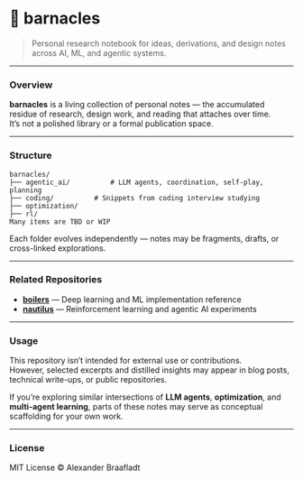 # 🪸 barnacles

> Personal research notebook for ideas, derivations, and design notes across AI, ML, and agentic systems.

---

### Overview

**barnacles** is a living collection of personal notes — the accumulated residue of research, design work, and reading that attaches over time.  
It’s not a polished library or a formal publication space.

---

### Structure

```
barnacles/
├── agentic_ai/          # LLM agents, coordination, self-play, planning
├── coding/          # Snippets from coding interview studying
├── optimization/ 
├── rl/  
Many items are TBD or WIP
```

Each folder evolves independently — notes may be fragments, drafts, or cross-linked explorations.  

---

### Related Repositories

- [**boilers**](https://github.com/acb-code/boilers) — Deep learning and ML implementation reference  
- [**nautilus**](https://github.com/acb-code/nautilus) — Reinforcement learning and agentic AI experiments  

---

### Usage

This repository isn’t intended for external use or contributions.  
However, selected excerpts and distilled insights may appear in blog posts, technical write-ups, or public repositories.

If you’re exploring similar intersections of **LLM agents**, **optimization**, and **multi-agent learning**, parts of these notes may serve as conceptual scaffolding for your own work.

---

### License

MIT License © Alexander Braafladt
